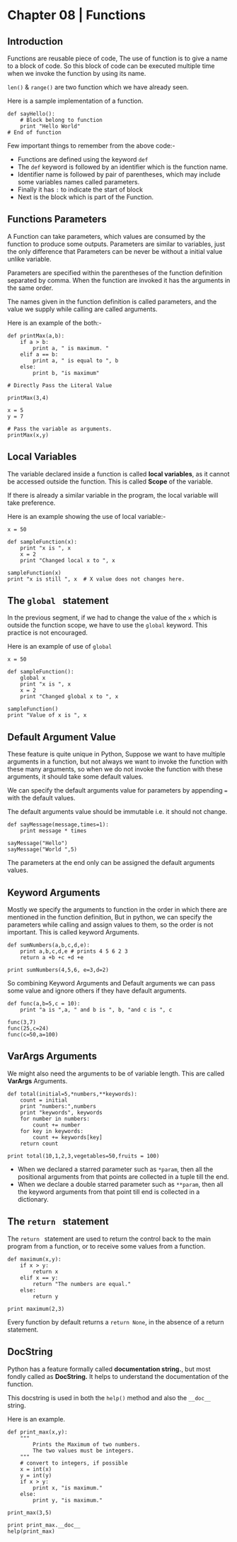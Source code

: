 # Chapter 08 | Functions #

## Introduction ##

Functions are reusable piece of code, The use of function is to give a name to a block of code. So this block of code can be executed multiple time when we invoke the function by using its name.

`len()` & `range()` are two function which we have already seen.

Here is a sample implementation of a function.

````
def sayHello():
    # Block belong to function
    print "Hello World"
# End of function
````
Few important things to remember from the above code:-

* Functions are defined using the keyword `def`
* The `def` keyword is followed by an identifier which is the function name.
* Identifier name is followed by pair of parentheses, which may include some variables names called parameters.
* Finally it has `:` to indicate the start of block
* Next is the block which is part of the Function.

## Functions Parameters ##

A Function can take parameters, which values are consumed by the function to produce some outputs. Parameters are similar to variables, just the only difference that Parameters can be never be without a initial value unlike variable.

Parameters are specified within the parentheses of the function definition separated by comma. When the function are invoked it has the arguments in the same order.

The names given in the function definition is called parameters, and the value we supply while calling are called arguments.

Here is an example of the both:-

````
def printMax(a,b):
    if a > b:
        print a, " is maximum. "
    elif a == b:
        print a, " is equal to ", b
    else:
        print b, "is maximum"

# Directly Pass the Literal Value

printMax(3,4)

x = 5
y = 7

# Pass the variable as arguments.
printMax(x,y)
````

## Local Variables ##

The variable declared inside a function is called **local variables**, as it cannot be accessed outside the function. This is called **Scope** of the variable.

If there is already a similar variable in the program, the local variable will take preference.

Here is an example showing the use of local variable:-

````
x = 50

def sampleFunction(x):
    print "x is ", x
    x = 2
    print "Changed local x to ", x

sampleFunction(x)
print "x is still ", x  # X value does not changes here.
````

## The `global ` statement ##

In the previous segment, if we had to change the value of the `x` which is outside the function scope, we have to use the `global` keyword. This practice is not encouraged.

Here is an example of use of `global`
````
x = 50

def sampleFunction():
    global x
    print "x is ", x
    x = 2
    print "Changed global x to ", x

sampleFunction()
print "Value of x is ", x   
````

## Default Argument Value ##

These feature is quite unique in Python, Suppose we want to have multiple arguments in a function, but not always we want to invoke the function with these many arguments, so when we do not invoke the function with these arguments, it should take some default values.

We can specify the default arguments value for parameters by appending `=` with the default values.

The default arguments value should be immutable i.e. it should not change.

````
def sayMessage(message,times=1):
    print message * times

sayMessage("Hello")
sayMessage("World ",5)
````

The parameters at the end only can be assigned the default arguments values.

## Keyword Arguments ##

Mostly we specify the arguments to function in the order in which there are mentioned in the function definition, But in python, we can specify the parameters while calling and assign values to them, so the order is not important. This is called keyword Arguments.

````
def sumNumbers(a,b,c,d,e):
    print a,b,c,d,e # prints 4 5 6 2 3
    return a +b +c +d +e

print sumNumbers(4,5,6, e=3,d=2)
```` 

So combining Keyword Arguments and Default arguments we can pass some value and ignore others if they have default arguments.

````
def func(a,b=5,c = 10):
    print "a is ",a, " and b is ", b, "and c is ", c

func(3,7)   
func(25,c=24)
func(c=50,a=100)
````

## VarArgs Arguments ##

We might also need the arguments to be of variable length. This are called **VarArgs** Arguments.

````
def total(initial=5,*numbers,**keywords):
    count = initial
    print "numbers:",numbers
    print "keywords", keywords
    for number in numbers:
        count += number
    for key in keywords:
        count += keywords[key]
    return count

print total(10,1,2,3,vegetables=50,fruits = 100)
````

* When we declared a starred parameter such as `*param`, then all the positional arguments from that points are collected in a tuple till the end.
* When we declare a double starred parameter such as `**param`, then all the keyword arguments from that point till end is collected in a dictionary.

## The `return ` statement ##

The `return ` statement are used to return the control back to the main program from a function, or to receive some values from a function.

````
def maximum(x,y):
    if x > y:
        return x
    elif x == y:
        return "The numbers are equal."
    else:
        return y

print maximum(2,3)
````

Every function by default returns a `return None`, in the absence of a return statement.

## DocString ##

Python has a feature formally called **documentation string.**, but most fondly called as **DocString.** It helps to understand the documentation of the function.

This docstring is used in both the `help()` method and also the `__doc__` string.

Here is an example.

````
def print_max(x,y):
    """
        Prints the Maximum of two numbers.
        The two values must be integers.
    """
    # convert to integers, if possible
    x = int(x)
    y = int(y)
    if x > y:
        print x, "is maximum."
    else:
        print y, "is maximum."

print_max(3,5)

print print_max.__doc__
help(print_max)
````